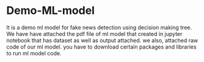 # Demo-ML-model
It is a demo ml model for fake news detection using decision making tree. 
We have have attached the pdf file of ml model that created in jupyter notebook that has dataset as well as output attached.
we also, attached raw code of our ml model.
you have to download certain packages and libraries to run ml model code.
